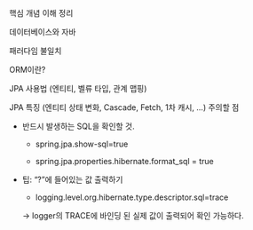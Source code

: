 핵심 개념 이해 정리

데이터베이스와 자바

패러다임 불일치

ORM이란?

JPA 사용법 (엔티티, 벨류 타입, 관계 맵핑)

JPA 특징 (엔티티 상태 변화, Cascade, Fetch, 1차 캐시, ...) 주의할 점

- 반드시 발생하는 SQL을 확인할 것.

	- spring.jpa.show-sql=true
		
	- spring.jpa.properties.hibernate.format_sql = true


- 팁: “?”에 들어있는 값 출력하기

	- logging.level.org.hibernate.type.descriptor.sql=trace

	-> logger의 TRACE에 바인딩 된 실제 값이 출력되어 확인 가능하다.